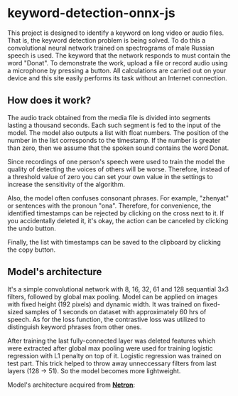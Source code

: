 # keyword-detection-onnx-js

This project is designed to identify a keyword on long video or audio files.
That is, the keyword detection problem is being solved. To do this a convolutional neural network trained on spectrograms of male Russian speech is used.
The keyword that the network responds to must contain the word "Donat".
To demonstrate the work, upload a file or record audio using a microphone by pressing a button.
All calculations are carried out on your device and this site easily performs its task without an Internet connection.

## How does it work?
The audio track obtained from the media file is divided into segments lasting a thousand seconds.
Each such segment is fed to the input of the model. The model also outputs a list with float numbers. The position of the number in the list corresponds to the timestamp.
If the number is greater than zero, then we assume that the spoken sound contains the word Donat.

Since recordings of one person's speech were used to train the model the quality of detecting the voices of others will be worse.
Therefore, instead of a threshold value of zero you can set your own value in the settings to increase the sensitivity of the algorithm.

Also, the model often confuses consonant phrases. For example, "zhenyat" or sentences with the pronoun "ona".
Therefore, for convenience, the identified timestamps can be rejected by clicking on the cross next to it.
If you accidentally deleted it, it's okay, the action can be canceled by clicking the undo button.

Finally, the list with timestamps can be saved to the clipboard by clicking the copy button.

## Model's architecture

It's a simple convolutional network with 8, 16, 32, 61 and 128 sequantial 3x3 filters, followed by global max pooling. Model can be applied on images with fixed height (192 pixels) and dynamic width. It was trained on fixed-sized samples of 1 seconds on dataset with approximately 60 hrs of speech. As for the loss function, the contrastive loss was utilized to distinguish keyword phrases from other ones.

After training the last fully-connected layer was deleted features which were extracted after global max pooling were used for training logistic regression with L1 penalty on top of it. Logistic regression was trained on test part. This trick helped to throw away unneccessary filters from last layers (128 -> 51). So the model becomes more lightweight.


Model's architecture acquired from [__Netron__](https://github.com/lutzroeder/netron):


